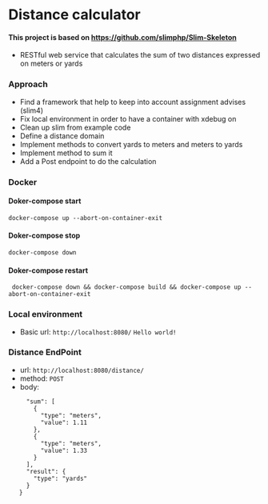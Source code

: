# Distance calculator
#### This project is based on https://github.com/slimphp/Slim-Skeleton
- RESTful web service that calculates the sum of two distances expressed on meters or yards 

### Approach
- Find a framework that help to keep into account assignment advises (slim4)
- Fix local environment in order to have a container with xdebug on   
- Clean up slim from example code
- Define a distance domain 
- Implement methods to convert yards to meters and meters to yards 
- Implement method to sum it
- Add a Post endpoint to do the calculation

### Docker
#### Doker-compose start

```docker-compose up --abort-on-container-exit```
#### Doker-compose stop
```docker-compose down```

#### Doker-compose restart
``` docker-compose down && docker-compose build && docker-compose up --abort-on-container-exit```

### Local environment
- Basic url:
```http://localhost:8080/```
```Hello world!```
### Distance EndPoint
* url: ```http://localhost:8080/distance/```
* method: ```POST```
* body:
```{
     "sum": [
       {
         "type": "meters",
         "value": 1.11
       },
       {
         "type": "meters",
         "value": 1.33
       }
     ],
     "result": {
       "type": "yards"
     }
   }
```